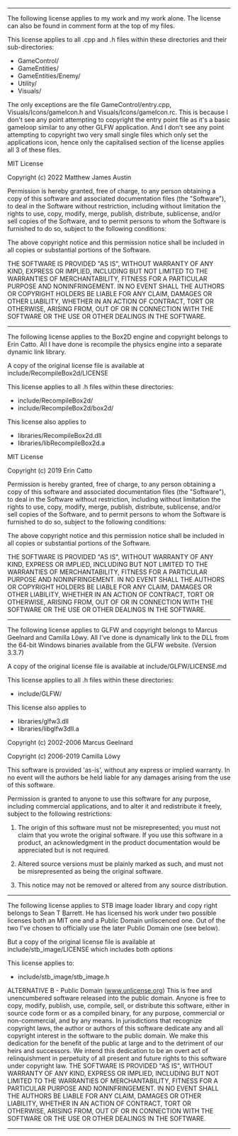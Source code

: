 
---



The following license applies to my work and my work alone.
The license can also be found in comment form at the top of my files.

This license applies to all .cpp and .h files within these directories and their sub-directories:
- GameControl/
- GameEntities/
- GameEntities/Enemy/
- Utility/
- Visuals/

The only exceptions are the file GameControl/entry.cpp, Visuals/Icons/gameIcon.h and Visuals/Icons/gameIcon.rc.
This is because I don't see any point attempting to copyright the entry point file as it's a basic gameloop similar to any other GLFW application.
And I don't see any point attempting to copyright two very small single files which only set the applications icon,
hence only the capitalised section of the license applies all 3 of these files.



MIT License

Copyright (c) 2022 Matthew James Austin

Permission is hereby granted, free of charge, to any person obtaining a copy
of this software and associated documentation files (the "Software"), to deal
in the Software without restriction, including without limitation the rights
to use, copy, modify, merge, publish, distribute, sublicense, and/or sell
copies of the Software, and to permit persons to whom the Software is
furnished to do so, subject to the following conditions:

The above copyright notice and this permission notice shall be included in all
copies or substantial portions of the Software.

THE SOFTWARE IS PROVIDED "AS IS", WITHOUT WARRANTY OF ANY KIND, EXPRESS OR
IMPLIED, INCLUDING BUT NOT LIMITED TO THE WARRANTIES OF MERCHANTABILITY,
FITNESS FOR A PARTICULAR PURPOSE AND NONINFRINGEMENT. IN NO EVENT SHALL THE
AUTHORS OR COPYRIGHT HOLDERS BE LIABLE FOR ANY CLAIM, DAMAGES OR OTHER
LIABILITY, WHETHER IN AN ACTION OF CONTRACT, TORT OR OTHERWISE, ARISING FROM,
OUT OF OR IN CONNECTION WITH THE SOFTWARE OR THE USE OR OTHER DEALINGS IN THE
SOFTWARE.



---



The following license applies to the Box2D engine and copyright belongs to Erin Catto.
All I have done is recompile the physics engine into a separate dynamic link library.

A copy of the original license file is available at include/RecompileBox2d/LICENSE

This license applies to all .h files within these directories:
- include/RecompileBox2d/
- include/RecompileBox2d/box2d/


This license also applies to 
- libraries/RecompileBox2d.dll
- libraries/libRecompileBox2d.a



MIT License

Copyright (c) 2019 Erin Catto

Permission is hereby granted, free of charge, to any person obtaining a copy
of this software and associated documentation files (the "Software"), to deal
in the Software without restriction, including without limitation the rights
to use, copy, modify, merge, publish, distribute, sublicense, and/or sell
copies of the Software, and to permit persons to whom the Software is
furnished to do so, subject to the following conditions:

The above copyright notice and this permission notice shall be included in all
copies or substantial portions of the Software.

THE SOFTWARE IS PROVIDED "AS IS", WITHOUT WARRANTY OF ANY KIND, EXPRESS OR
IMPLIED, INCLUDING BUT NOT LIMITED TO THE WARRANTIES OF MERCHANTABILITY,
FITNESS FOR A PARTICULAR PURPOSE AND NONINFRINGEMENT. IN NO EVENT SHALL THE
AUTHORS OR COPYRIGHT HOLDERS BE LIABLE FOR ANY CLAIM, DAMAGES OR OTHER
LIABILITY, WHETHER IN AN ACTION OF CONTRACT, TORT OR OTHERWISE, ARISING FROM,
OUT OF OR IN CONNECTION WITH THE SOFTWARE OR THE USE OR OTHER DEALINGS IN THE
SOFTWARE.



---



The following license applies to GLFW and copyright belongs to Marcus Geelnard and Camilla Löwy.
All I've done is dynamically link to the DLL from the 64-bit Windows binaries available from the GLFW website.
(Version 3.3.7)

A copy of the original license file is available at include/GLFW/LICENSE.md

This license applies to all .h files within these directories:
- include/GLFW/

This license also applies to 
- libraries/glfw3.dll
- libraries/libglfw3dll.a



Copyright (c) 2002-2006 Marcus Geelnard

Copyright (c) 2006-2019 Camilla Löwy

This software is provided 'as-is', without any express or implied
warranty. In no event will the authors be held liable for any damages
arising from the use of this software.

Permission is granted to anyone to use this software for any purpose,
including commercial applications, and to alter it and redistribute it
freely, subject to the following restrictions:

1. The origin of this software must not be misrepresented; you must not
   claim that you wrote the original software. If you use this software
   in a product, an acknowledgment in the product documentation would
   be appreciated but is not required.

2. Altered source versions must be plainly marked as such, and must not
   be misrepresented as being the original software.

3. This notice may not be removed or altered from any source
   distribution.



---



The following license applies to STB image loader library and copy right belongs to Sean T Barrett.
He has licensed his work under two possible licenses both an MIT one and a Public Domain unliscenced one.
Out of the two I've chosen to officially use the later Public Domain one (see below).

But a copy of the original license file is available at include/stb_image/LICENSE which includes both options

This license applies to:
- include/stb_image/stb_image.h



ALTERNATIVE B - Public Domain (www.unlicense.org)
This is free and unencumbered software released into the public domain.
Anyone is free to copy, modify, publish, use, compile, sell, or distribute this
software, either in source code form or as a compiled binary, for any purpose,
commercial or non-commercial, and by any means.
In jurisdictions that recognize copyright laws, the author or authors of this
software dedicate any and all copyright interest in the software to the public
domain. We make this dedication for the benefit of the public at large and to
the detriment of our heirs and successors. We intend this dedication to be an
overt act of relinquishment in perpetuity of all present and future rights to
this software under copyright law.
THE SOFTWARE IS PROVIDED "AS IS", WITHOUT WARRANTY OF ANY KIND, EXPRESS OR
IMPLIED, INCLUDING BUT NOT LIMITED TO THE WARRANTIES OF MERCHANTABILITY,
FITNESS FOR A PARTICULAR PURPOSE AND NONINFRINGEMENT. IN NO EVENT SHALL THE
AUTHORS BE LIABLE FOR ANY CLAIM, DAMAGES OR OTHER LIABILITY, WHETHER IN AN
ACTION OF CONTRACT, TORT OR OTHERWISE, ARISING FROM, OUT OF OR IN CONNECTION
WITH THE SOFTWARE OR THE USE OR OTHER DEALINGS IN THE SOFTWARE.



---
